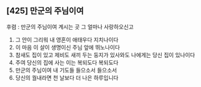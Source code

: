 ## [425] 만군의 주님이여

후렴 : 만군의 주님이여 계시는 곳 그 얼마나 사랑하오신고  
1) 그 안이 그리워 내 영혼이 애태우다 지치나이다  
2) 이 마음 이 살이 생명이신 주님 앞에 뛰노나이다  
3) 참새도 집이 있고 제비도 새끼 두는 둥지가 있사와도 나에게는 당신 집이 있나이다  
4) 주여 당신의 집에 사는 이는 복되도다 복되도다  
5) 만군의 주님이여 내 기도들 들으소서 들으소서  
6) 당신의 궐내라면 천 날보다 더 나은 하루입니다
